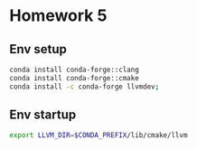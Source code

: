 # Homework 5

## Env setup
```bash
conda install conda-forge::clang
conda install conda-forge::cmake
conda install -c conda-forge llvmdev;
```

## Env startup
```bash
export LLVM_DIR=$CONDA_PREFIX/lib/cmake/llvm
```
